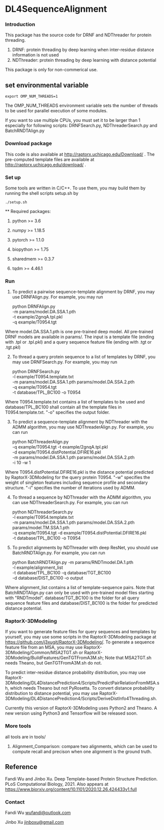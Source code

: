 # DL4SequenceAlignment #

### Introduction

This package has the source code for DRNF and NDThreader for protein threading.
1. DRNF: protein threading by deep learning when inter-residue distance information is not used
2. NDThreader: protein threading by deep learning with distance potential

This package is only for non-commerical use. 

## set environmental variable

    export OMP_NUM_THREADS=1

The OMP_NUM_THREADS environment variable sets the number of threads to be used for parallel execution of some modules.

If you want to use multiple CPUs, you must set it to be larger than 1 especially for following scripts:
DRNFSearch.py, NDThreaderSearch.py and BatchRNDTAlign.py

### Download package
This code is also available at http://raptorx.uchicago.edu/Download/ .
The pre-computed template files are available at http://raptorx.uchicago.edu/download/ .

### Set up
Some tools are written in C/C++. To use them, you may build them by running the shell scripts setup.sh by

    ./setup.sh

** Required packages:

1) python >= 3.6

2) numpy >= 1.18.5

3) pytorch >= 1.1.0

4) biopython >= 1.75

5) sharedmem >= 0.3.7

6) tqdm >= 4.46.1

### Run

1. To predict a pairwise sequence-template alignment by DRNF, you may use DRNFAlign.py. For example, you may run

    python DRNFAlign.py \
        -m params/model.DA.SSA.1.pth \
        -t example/2gnqA.tpl.pkl \
        -q example/T0954.tgt

Where model.DA.SSA.1.pth is one pre-trained deep model. All pre-trained DRNF models are available in params/.
The input is a template file (ending with .tpl or .tpl.pkl) and a query sequence feature file (ending with .tgt or .tgt.pkl)

2. To thread a query protein sequence to a list of templates by DRNF, you may use DRNFSearch.py. For example, you may run

    python DRNFSearch.py \
        -l example/T0954.template.txt \
        -m params/model.DA.SSA.1.pth params/model.DA.SSA.2.pth \
        -q example/T0954.tgt \
        -t database/TPL_BC100 -o T0954

Where T0954.template.txt contains a list of templates to be used and database/TPL_BC100 shall contain all the template files in T0954.template.txt.
"-o" specifies the output folder.

3. To predict a sequence-template alignment by NDThreader with the ADMM algorithm, you may use NDThreaderAlign.py. For example, you can run

    python NDThreaderAlign.py \
        -q example/T0954.tgt -t example/2gnqA.tpl.pkl \
        -d example/T0954.distPotential.DFIRE16.pkl \
        -m params/model.DA.SSA.1.pth params/model.DA.SSA.2.pth  \
        -i 10 -w 1

Where T0954.distPotential.DFIRE16.pkl is the distance potential predicted by RaptorX-3DModeling for the query protein T0954.
"-w" specifies the weight of singleton features including sequence profile and secondary structure.
"-i" specifies the number of iterations used by ADMM.

4. To thread a sequence by NDThreader with the ADMM algorithm, you can use NDThreaderSearch.py. For example, you can run

    python NDThreaderSearch.py \
        -l example/T0954.template.txt \
        -m params/model.DA.SSA.1.pth params/model.DA.SSA.2.pth \
           params/model.TM.SSA.1.pth \
        -q example/T0954.tgt -d example/T0954.distPotential.DFIRE16.pkl \
        -t database/TPL_BC100 -o T0954

5. To predict alignments by NDThreader with deep ResNet, you should use BatchRNDTAlign.py. For example, you can run

    python BatchRNDTAlign.py -m params/RNDTmodel.DA.1.pth \
        -l example/alignment_list \
        -t database/TPL_BC100 -q database/TGT_BC100 \
        -d database/DIST_BC100  -o output

Where alignment_list contains a list of template-sequence pairs. Note that BatchRNDTAlign.py can only be used with pre-trained model files starting with "RNDTmodel".
database/TGT_BC100 is the folder for all query sequence feature files and database/DIST_BC100 is the folder for predicted distance potential. 

### RaptorX-3DModeling

If you want to generate feature files for query sequences and templates by yourself, you may use some scripts in the RaptorX-3DModeling package at https://github.com/j3xugit/RaptorX-3DModeling/.
To generate a sequence feature file from an MSA, you may use RaptorX-3DModeling/Common/MSA2TGT.sh or RaptorX-3DModeling/BuildFeatures/GenTGTFromA3M.sh;
Note that MSA2TGT.sh needs Theano, but GenTGTFromA3M.sh do not.

To predict inter-residue distance probability distribution, you may use RaptorX-3DModeling/DL4DistancePrediction4/Scripts/PredictPairRelationFromMSA.sh, which needs Theano but not PyRosetta.
To convert distance probability distribution to distance potential, you may use RaptorX-3DModeling/DL4DistancePrediction4/Scripts/DeriveDistInfo4Threading.sh.

Currently this version of RaptorX-3DModeling uses Python2 and Theano. A new version using Python3 and Tensorflow will be released soon.

### More tools ###
all tools are in tools/
1. Alignment_Comparison: compare two alignments, which can be used to compute recall and precison when one alignment is the ground truth.

## Reference
Fandi Wu and Jinbo Xu. Deep Template-based Protein Structure Prediction. PLoS Computational Biology, 2021.
Also appears at https://www.biorxiv.org/content/10.1101/2020.12.26.424433v1.full 

### Contact
Fandi Wu wufandi@outlook.com

Jinbo Xu jinboxu@gmail.com
